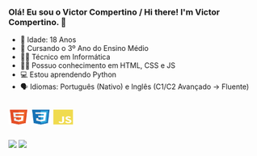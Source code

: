 ### Olá! Eu sou o Victor Compertino / Hi there! I'm Victor Compertino. 👋
- 🎂 Idade: 18 Anos
- 🎒 Cursando o 3º Ano do Ensino Médio
- 👨‍💻 Técnico em Informática
- 👨‍🎓 Possuo conhecimento em HTML, CSS e JS
- 💻 Estou aprendendo Python
- 🗣️ Idiomas: Português (Nativo) e Inglês (C1/C2 Avançado -> Fluente)

<div style="display: inline_block"><br>
  <img align="center" alt="Rafa-HTML" height="30" width="40" src="https://raw.githubusercontent.com/devicons/devicon/master/icons/html5/html5-original.svg">
  <img align="center" alt="Rafa-CSS" height="30" width="40" src="https://raw.githubusercontent.com/devicons/devicon/master/icons/css3/css3-original.svg">
  <img align="center" alt="Rafa-Js" height="30" width="40" src="https://raw.githubusercontent.com/devicons/devicon/master/icons/javascript/javascript-plain.svg">
</div>
  
  ##
 
<div> 
  <a href="https://instagram.com/vvzx_victor" target="_blank"><img src="https://img.shields.io/badge/-Instagram-%23E4405F?style=for-the-badge&logo=instagram&logoColor=white" target="_blank"></a>
  <a href="[https://discord.gg/wagxzStdcR](https://discord.com/users/@vvictorzx)" target="_blank"><img src="https://img.shields.io/badge/Discord-7289DA?style=for-the-badge&logo=discord&logoColor=white" target="_blank"></a>  
</div>
